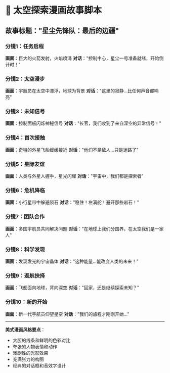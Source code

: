# 🚀 太空探索漫画故事脚本

## 故事标题："星尘先锋队：最后的边疆"

### 分镜1：任务启程
**画面**：巨大的火箭发射，火焰喷涌
**对话**："控制中心，星尘一号准备就绪，开始倒计时！"

### 分镜2：太空漫步
**画面**：宇航员在太空中漂浮，地球为背景
**对话**："这里的寂静...比任何声音都响亮"

### 分镜3：未知信号
**画面**：控制面板闪烁神秘信号
**对话**："长官，我们收到了来自深空的异常信号！"

### 分镜4：首次接触
**画面**：奇特的外星飞船缓缓接近
**对话**："他们不是敌人...只是迷路了"

### 分镜5：星际友谊
**画面**：人类与外星人握手，星光闪耀
**对话**："宇宙中，我们都是探索者"

### 分镜6：危机降临
**画面**：小行星带中躲避陨石
**对话**："稳住！左满舵！避开那些岩石！"

### 分镜7：团队合作
**画面**：多国宇航员共同解决问题
**对话**："在地球上我们分国界，在太空我们是一家人"

### 分镜8：科学发现
**画面**：发现发光的宇宙晶体
**对话**："这种能量...能改变人类的未来！"

### 分镜9：返航抉择
**画面**：飞船面向地球，背向深空
**对话**："回家，还是继续探索未知？"

### 分镜10：新的开始
**画面**：新一代宇航员仰望星空
**对话**："我们的旅程才刚刚开始..."

---
**美式漫画风格要点**：
- 大胆的线条和鲜明的色彩对比
- 夸张的人物表情和动作
- 戏剧性的光影效果
- 充满张力的构图
- 经典的对话框和音效字设计